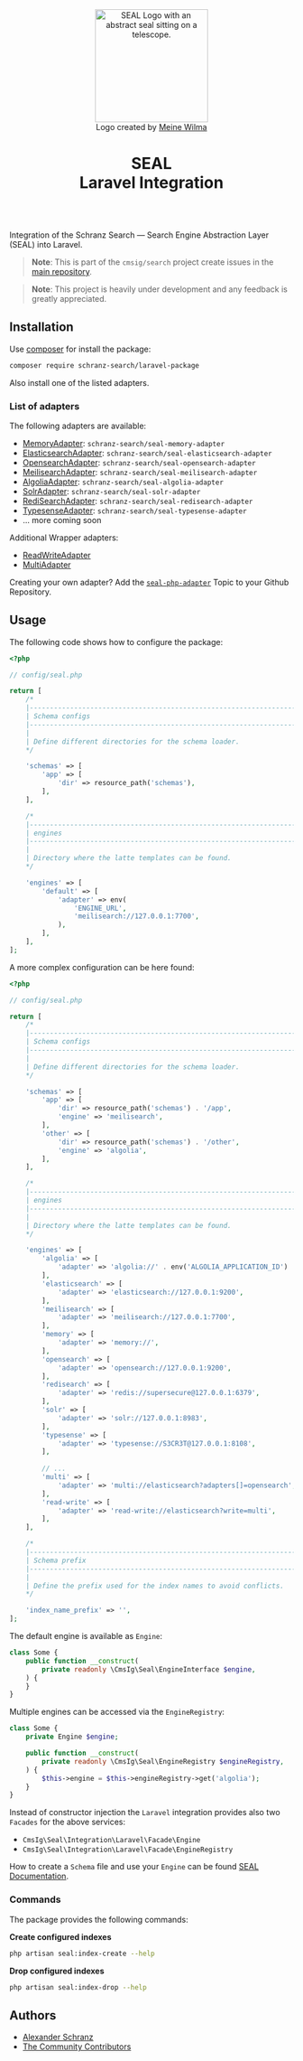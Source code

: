 <div align="center">
    <img alt="SEAL Logo with an abstract seal sitting on a telescope." src="https://avatars.githubusercontent.com/u/120221538?s=400&v=6" width="200" height="200">
</div>

<div align="center">Logo created by <a href="https://cargocollective.com/meinewilma">Meine Wilma</a></div>

<h1 align="center">SEAL <br /> Laravel Integration</h1>

<br />
<br />

Integration of the Schranz Search — Search Engine Abstraction Layer (SEAL) into Laravel.

> **Note**:
> This is part of the `cmsig/search` project create issues in the [main repository](https://github.com/schranz-search/schranz-search).

> **Note**:
> This project is heavily under development and any feedback is greatly appreciated.

## Installation

Use [composer](https://getcomposer.org/) for install the package:

```bash
composer require schranz-search/laravel-package
```

Also install one of the listed adapters.

### List of adapters

The following adapters are available:

 - [MemoryAdapter](../../packages/seal-memory-adapter): `schranz-search/seal-memory-adapter`
 - [ElasticsearchAdapter](../../packages/seal-elasticsearch-adapter): `schranz-search/seal-elasticsearch-adapter`
 - [OpensearchAdapter](../../packages/seal-opensearch-adapter): `schranz-search/seal-opensearch-adapter`
 - [MeilisearchAdapter](../../packages/seal-meilisearch-adapter): `schranz-search/seal-meilisearch-adapter`
 - [AlgoliaAdapter](../../packages/seal-algolia-adapter): `schranz-search/seal-algolia-adapter`
 - [SolrAdapter](../../packages/seal-solr-adapter): `schranz-search/seal-solr-adapter`
 - [RediSearchAdapter](../../packages/seal-redisearch-adapter): `schranz-search/seal-redisearch-adapter`
 - [TypesenseAdapter](../../packages/seal-typesense-adapter): `schranz-search/seal-typesense-adapter`
 - ... more coming soon

Additional Wrapper adapters:

 - [ReadWriteAdapter](../../packages/seal-read-write-adapter)
 - [MultiAdapter](../../packages/seal-multi-adapter)

Creating your own adapter? Add the [`seal-php-adapter`](https://github.com/topics/seal-php-adapter) Topic to your Github Repository.

## Usage

The following code shows how to configure the package:

```php
<?php

// config/seal.php

return [
    /*
    |--------------------------------------------------------------------------
    | Schema configs
    |--------------------------------------------------------------------------
    |
    | Define different directories for the schema loader.
    */

    'schemas' => [
        'app' => [
            'dir' => resource_path('schemas'),
        ],
    ],

    /*
    |--------------------------------------------------------------------------
    | engines
    |--------------------------------------------------------------------------
    |
    | Directory where the latte templates can be found.
    */

    'engines' => [
        'default' => [
            'adapter' => env(
                'ENGINE_URL',
                'meilisearch://127.0.0.1:7700',
            ),
        ],
    ],
];
```

A more complex configuration can be here found:

```php
<?php

// config/seal.php

return [
    /*
    |--------------------------------------------------------------------------
    | Schema configs
    |--------------------------------------------------------------------------
    |
    | Define different directories for the schema loader.
    */

    'schemas' => [
        'app' => [
            'dir' => resource_path('schemas') . '/app',
            'engine' => 'meilisearch',
        ],
        'other' => [
            'dir' => resource_path('schemas') . '/other',
            'engine' => 'algolia',
        ],
    ],

    /*
    |--------------------------------------------------------------------------
    | engines
    |--------------------------------------------------------------------------
    |
    | Directory where the latte templates can be found.
    */

    'engines' => [
        'algolia' => [
            'adapter' => 'algolia://' . env('ALGOLIA_APPLICATION_ID') . ':' . env('ALGOLIA_ADMIN_API_KEY'),
        ],
        'elasticsearch' => [
            'adapter' => 'elasticsearch://127.0.0.1:9200',
        ],
        'meilisearch' => [
            'adapter' => 'meilisearch://127.0.0.1:7700',
        ],
        'memory' => [
            'adapter' => 'memory://',
        ],
        'opensearch' => [
            'adapter' => 'opensearch://127.0.0.1:9200',
        ],
        'redisearch' => [
            'adapter' => 'redis://supersecure@127.0.0.1:6379',
        ],
        'solr' => [
            'adapter' => 'solr://127.0.0.1:8983',
        ],
        'typesense' => [
            'adapter' => 'typesense://S3CR3T@127.0.0.1:8108',
        ],
        
        // ...
        'multi' => [
            'adapter' => 'multi://elasticsearch?adapters[]=opensearch',
        ],
        'read-write' => [
            'adapter' => 'read-write://elasticsearch?write=multi',
        ],
    ],

    /*
    |--------------------------------------------------------------------------
    | Schema prefix
    |--------------------------------------------------------------------------
    |
    | Define the prefix used for the index names to avoid conflicts.
    */

    'index_name_prefix' => '',
];
```

The default engine is available as `Engine`:

```php
class Some {
    public function __construct(
        private readonly \CmsIg\Seal\EngineInterface $engine,
    ) {
    }
}
```

Multiple engines can be accessed via the `EngineRegistry`:

```php
class Some {
    private Engine $engine;

    public function __construct(
        private readonly \CmsIg\Seal\EngineRegistry $engineRegistry,
    ) {
        $this->engine = $this->engineRegistry->get('algolia');
    }
}
```

Instead of constructor injection the `Laravel` integration provides also two `Facades`
for the above services:

- `CmsIg\Seal\Integration\Laravel\Facade\Engine`
- `CmsIg\Seal\Integration\Laravel\Facade\EngineRegistry`

How to create a `Schema` file and use your `Engine` can be found [SEAL Documentation](../../README.md#usage).

### Commands

The package provides the following commands:

**Create configured indexes**

```bash
php artisan seal:index-create --help
```

**Drop configured indexes**

```bash
php artisan seal:index-drop --help
```

## Authors

- [Alexander Schranz](https://github.com/alexander-schranz/)
- [The Community Contributors](https://github.com/schranz-search/schranz-search/graphs/contributors)
